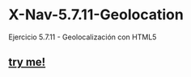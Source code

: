 # X-Nav-5.7.11-Geolocation
Ejercicio 5.7.11 - Geolocalización con HTML5

## [try me!](https://crisgh.github.io/X-Nav-5.7.11-Geolocation/)
